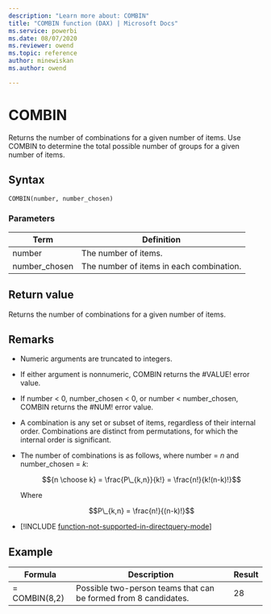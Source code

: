 ```yaml
---
description: "Learn more about: COMBIN"
title: "COMBIN function (DAX) | Microsoft Docs"
ms.service: powerbi 
ms.date: 08/07/2020
ms.reviewer: owend
ms.topic: reference
author: minewiskan
ms.author: owend

---
```


# COMBIN

Returns the number of combinations for a given number of items. Use COMBIN to determine the total possible number of groups for a given number of items.  
  
## Syntax  
  
```dax
COMBIN(number, number_chosen)  
```
  
### Parameters  
  
|Term|Definition|  
|--------|--------------|  
|number|The number of items.|  
|number_chosen|The number of items in each combination.|  
  
## Return value

Returns the number of combinations for a given number of items.  
  
## Remarks

- Numeric arguments are truncated to integers.  

- If either argument is nonnumeric, COMBIN returns the #VALUE! error value.  

- If number &lt; 0, number_chosen &lt; 0, or number &lt; number_chosen, COMBIN returns the #NUM! error value.  

- A combination is any set or subset of items, regardless of their internal order. Combinations are distinct from permutations, for which the internal order is significant.  

- The number of combinations is as follows, where number = $n$ and number_chosen = $k$:  

    $${n \choose k} = \frac{P\_{k,n}}{k!} = \frac{n!}{k!(n-k)!}$$

    Where  

    $$P\_{k,n} = \frac{n!}{(n-k)!}$$

- [!INCLUDE [function-not-supported-in-directquery-mode](includes/function-not-supported-in-directquery-mode.md)]

## Example  
  
|Formula|Description|Result|  
|-----------|---------------|----------|  
|= COMBIN(8,2)|Possible two-person teams that can be formed from 8 candidates.|28|  
